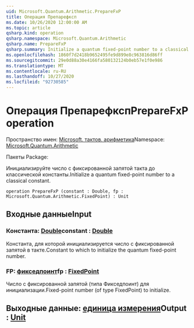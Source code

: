 ```yaml
---
uid: Microsoft.Quantum.Arithmetic.PrepareFxP
title: Операция Препарефксп
ms.date: 10/26/2020 12:00:00 AM
ms.topic: article
qsharp.kind: operation
qsharp.namespace: Microsoft.Quantum.Arithmetic
qsharp.name: PrepareFxP
qsharp.summary: Initialize a quantum fixed-point number to a classical constant.
ms.openlocfilehash: 1860f7d2418b9652495fe9d899e8c963816d86ff
ms.sourcegitcommit: 29e0d88a30e4166fa580132124b0eb57e1f0e986
ms.translationtype: MT
ms.contentlocale: ru-RU
ms.lasthandoff: 10/27/2020
ms.locfileid: "92730585"
---
```

# <a name="preparefxp-operation"></a><span data-ttu-id="4f067-102">Операция Препарефксп</span><span class="sxs-lookup"><span data-stu-id="4f067-102">PrepareFxP operation</span></span>

<span data-ttu-id="4f067-103">Пространство имен: [Microsoft. тактов. арифметика](xref:Microsoft.Quantum.Arithmetic)</span><span class="sxs-lookup"><span data-stu-id="4f067-103">Namespace: [Microsoft.Quantum.Arithmetic](xref:Microsoft.Quantum.Arithmetic)</span></span>

<span data-ttu-id="4f067-104">Пакеты [](https://nuget.org/packages/)</span><span class="sxs-lookup"><span data-stu-id="4f067-104">Package: [](https://nuget.org/packages/)</span></span>


<span data-ttu-id="4f067-105">Инициализируйте число с фиксированной запятой такта до классической константы.</span><span class="sxs-lookup"><span data-stu-id="4f067-105">Initialize a quantum fixed-point number to a classical constant.</span></span>

```qsharp
operation PrepareFxP (constant : Double, fp : Microsoft.Quantum.Arithmetic.FixedPoint) : Unit
```


## <a name="input"></a><span data-ttu-id="4f067-106">Входные данные</span><span class="sxs-lookup"><span data-stu-id="4f067-106">Input</span></span>

### <a name="constant--double"></a><span data-ttu-id="4f067-107">Константа: [Double](xref:microsoft.quantum.lang-ref.double)</span><span class="sxs-lookup"><span data-stu-id="4f067-107">constant : [Double](xref:microsoft.quantum.lang-ref.double)</span></span>

<span data-ttu-id="4f067-108">Константа, для которой инициализируется число с фиксированной запятой в такте.</span><span class="sxs-lookup"><span data-stu-id="4f067-108">Constant to which to initialize the quantum fixed-point number.</span></span>


### <a name="fp--fixedpoint"></a><span data-ttu-id="4f067-109">FP: [фикседпоинт](xref:Microsoft.Quantum.Arithmetic.FixedPoint)</span><span class="sxs-lookup"><span data-stu-id="4f067-109">fp : [FixedPoint](xref:Microsoft.Quantum.Arithmetic.FixedPoint)</span></span>

<span data-ttu-id="4f067-110">Число с фиксированной запятой (типа Фикседпоинт) для инициализации.</span><span class="sxs-lookup"><span data-stu-id="4f067-110">Fixed-point number (of type FixedPoint) to initialize.</span></span>



## <a name="output--unit"></a><span data-ttu-id="4f067-111">Выходные данные: [единица измерения](xref:microsoft.quantum.lang-ref.unit)</span><span class="sxs-lookup"><span data-stu-id="4f067-111">Output : [Unit](xref:microsoft.quantum.lang-ref.unit)</span></span>

